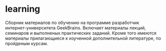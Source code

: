 # learning
Сборник материалов по обучению на программе разработчик интернет-университета GeekBrains.
Включает материалы лекций, семинаров и выполненых практических заданий.
Кроме того имеются материалы прилагающиеся к изученной дополнительной литературе, по пройденым курсам.